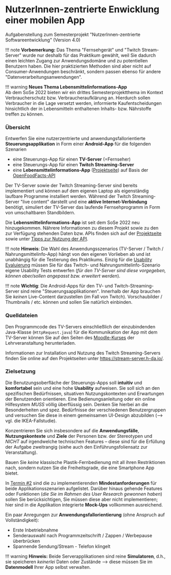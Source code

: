 <!-- # Aufgabenstellungen 

!!! note
    Seit dem WiSe 2019/2020 bieten wir neben der bisherigen Aufgabenstellung  -->


<!-- # Fernbedienung für einen „Fernseher“ -->

<!-- # Aufgabenstellung -->
# NutzerInnen-zentrierte Enwicklung einer mobilen App

Aufgabenstellung zum Semesterprojekt "NutzerInnen-zentrierte Softwareentwicklung" (Version 4.0)


!!! note
    **Vorbemerkung:** Das Thema "Fernsehgerät" und "Twitch Stream-Server" wurde nur deshalb für das Praktikum gewählt, weil Sie dadurch einen leichten Zugang zur Anwendungsdomäne und zu potentiellen Benutzern haben. Die hier praktizierten Methoden sind aber nicht auf Consumer-Anwendungen beschränkt, sondern passen ebenso für andere "Datenverarbeitungsanwendungen".

!!! warning
    **Neues Thema Lebensmittelinformations-App**  
    Ab dem SoSe 2022 bieten wir ein drittes Semesterprojektthema im Kontext Verbraucherschutz bzw. Verbraucheraufklärung an. Hierdurch sollen Verbraucher in die Lage versetzt werden, informierte Kaufentscheidungen hinsichtlich der in Lebensmitteln enthaltenen Inhalts- bzw. Nährstoffe treffen zu können. 


<!--Entwerfen Sie eine nutzerzentrierte und anwendungsfallorientierte **Fernbedienung** für einen "Fernseher" oder einen Twitch-Streaming Server. Die Fernbedienung sollen Sie als **Android-App** für ein Smartphone realisieren. Der "Fernseher" ist vorgegeben und wird im Praktikum simuliert durch eine gegebene **Java-Anwendung** auf dem PC, welche umschaltbare Standbilder anstelle laufender Fernsehprogramme zeigt. Die notwendigen Dateien finden Sie im [Moodle-Kurs des Moduls](https://lernen.h-da.de/course/view.php?id=6802).-->

### Übersicht

Entwerfen Sie eine nutzerzentrierte und anwendungsfallorientierte **Steuerungsapplikation** in Form einer **Android-App** für die folgenden Szenarien

- eine Steuerungs-App für einen **TV-Server** (=Fernseher)
- eine Steuerungs-App für einen **Twitch Streaming-Server**
- eine **Lebensmittelinformations-App** ([Projektseite](openfoodfacts.md)) auf Basis der [OpenFoodFacts-API](https://openfoodfacts.github.io/api-documentation/) 

Der TV-Server sowie der Twitch Streaming-Server sind bereits implementiert und können auf dem eigenen Laptop als eigenständig laufbare Programme installiert werden. 
Während der Twitch Streaming-Server "live content" darstellt und eine **aktive Internet-Verbindung** benötigt, simuliert der TV-Server das laufende Fernsehprogramm in Form von umschaltbaren Standbildern.

Die **Lebensmittelinformations-App** ist seit dem SoSe 2022 neu hinzugekommen. Nährere Informationen zu diesem Projekt sowie zu den zur Verfügung stehenden Daten bzw. APIs finden sich auf der [Projektseite](openfoodfacts.md) sowie unter [Tipps zur Nutzung der API](openfoodfacts_api_infos.md).

!!! note
    **Hinweis**: Die Wahl des Anwendungsszenarios (TV-Server / Twitch / Nahrungsmittelinfo-App) hängt von den eigenen Vorlieben ab und ist unabhängig für die Testierung des Praktikums. Einzig für die [Usability Evaluierung](termin5.md) müssen Sie für das Twitch- und Nahrungsmittelinfo-Szenario eigene Usability Tests entwerfen (_für den TV-Server sind diese vorgegeben, können aber/sollen angepasst bzw. erweitert werden_).

!!! note
    **Wichtig**:  Die Android-Apps für den TV- und Twitch-Streaming-Server sind reine "Steuerungsapplikationen". Innerhalb der App brauchen Sie _keinen_ Live-Content darzustellen (im Fall von Twitch). Vorschaubilder / Thumbnails / etc. können und sollen Sie natürlich einbinden.




### Quelldateien

Den Programmcode des TV-Servers einschließlich der einzubindenden Java-Klasse (`HttpRequest.java`) für die Kommunikation der App mit dem TV-Server können Sie auf den Seiten des [Moodle-Kurses](https://lernen.h-da.de/course/view.php?id=6802) der Lehrveranstaltung herunterladen.

Informationen zur Installation und Nutzung des Twitch Streaming-Servers finden Sie online auf den Projektseiten unter <https://stream-server.h-da.io/>.

<!-- wird im Praktikum simuliert durch eine gegebene **Java-Anwendung** auf dem PC, welche umschaltbare Standbilder anstelle laufender Fernsehprogramme zeigt. Die notwendigen Dateien finden Sie im [Moodle-Kurs des Moduls](https://lernen.h-da.de/course/view.php?id=6802). -->

<!-- Der "Fernseher" hat die **technischen** (Vorsicht: Falle!) **Features**
* 16:9-Display, 
* Senderauswahl, 
* Lautstärkeregelung, 
* Anpassung an verschiedene Bildseitenverhältnisse (4:3, 16:9, CinemaScope 2,35:1), 
* Picture in Picture (ein zweiter Sender wird verkleinert im Bild dargestellt), 
* Festplattenrecorder mit TimeShift (zeitversetzte Wiedergabe während der Aufnahme, aber keine allgemeinen Recorder-Funktionen) und 
* Kanalscan für die Inbetriebnahme. -->

### Zielsetzung

Die Benutzungsoberfläche der Steuerungs-Apps soll **intuitiv** und **komfortabel** sein und eine hohe **Usability** aufweisen. Sie soll sich an den spezifischen Bedürfnissen, situativen Nutzungskontexten und Erwartungen der Benutzenden orientieren. Eine Bedienungsanleitung oder ein online Hilfesystem *MUSS* völlig überflüssig sein. Denken Sie hierbei an die Besonderheiten und spez. Bedürfnisse der verschiedenen Benutzergruppen und versuchen Sie diese in einem gemeinsamen UI-Design abzubilden (--> vgl. die IKEA-Fallstudie). 

Konzentrieren Sie sich insbesondere auf die **Anwendungsfälle**, **Nutzungskontexte** und **Ziele** der Personen bzw. der Stereotypen und _NICHT_ auf irgendwelche technischen Features – diese sind für die Erfüllung der Aufgabe zweitrangig (siehe auch den Einführungsfoliensatz zur Veranstaltung).

Bauen Sie _keine_ klassische Plastik-Fernbedienung mit all ihren Restriktionen nach, sondern nutzen Sie die Freiheitsgrade, die eine Smartphone App bietet.

In [Termin #2](termin2.md) sind die zu implementierenden **Mindestanforderungen** für beide Applikationsszenarien aufgelistet. Darüber hinaus gehende Features oder Funktionen (_die Sie im Rahmen des User Research gewonnen haben_) sollen Sie berücksichtigen, Sie müssen diese aber nicht implementieren; hier sind in die Applikation integrierte **Mock-Ups** vollkommen ausreichend. 

<!--Denken Sie auch an **SeniorInnen** als Benutzergruppe, nicht nur an Digital Natives (es geht um die App selbst; den Aufrufkontext „Handy“ blenden wir für das Praktikum aus). Die Herausforderung der Aufgabe besteht in der **Beschränkung auf das Wesentliche** - verfallen Sie nicht in Featuritis!--> 

Ein paar Anregungen zur **Anwendungsfallorientierung** (ohne Anspruch auf Vollständigkeit):

* Erste Inbetriebnahme
* Senderauswahl nach Programmzeitschrift / Zappen / Werbepause überbrücken
* Spannende Sendung/Stream - Telefon klingelt

!!! warning
    **Hinweis:** Beide Serverapplikationen sind reine **Simulatoren**, d.h., sie speicheren *keinerlei* Daten oder Zustände --> diese müssen Sie im **Datenmodell** Ihrer App selbst verwalten.